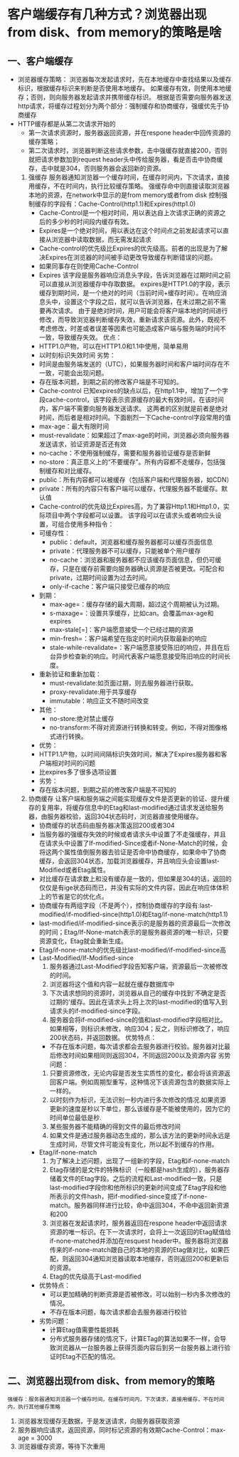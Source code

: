 #   客户端缓存有几种方式？浏览器出现from disk、from memory的策略是啥
##  一、客户端缓存
+   浏览器缓存策略：
    浏览器每次发起请求时，先在本地缓存中查找结果以及缓存标识，根据缓存标识来判断是否使用本地缓存。
    如果缓存有效，则使用本地缓存；否则，则向服务器发起请求并携带缓存标识。
    根据是否需要向服务器发送http请求，将缓存过程划分为两个部分：强制缓存和协商缓存，强缓优先于协商缓存
+   HTTP缓存都是从第二次请求开始的
    -   第一次请求资源时，服务器返回资源，并在respone header中回传资源的缓存策略；
    -   第二次请求时，浏览器判断这些请求参数，击中强缓存就直接200，否则就把请求参数加到request header头中传给服务器，看是否击中协商缓存，击中就是304，否则服务器会返回新的资源。
    1.  强缓存
        服务器通知浏览器一个缓存时间，在缓存时间内，下次请求，直接用缓存，不在时间内，执行比较缓存策略。
        强缓存命中则直接读取浏览器本地的资源，在network中显示的是from memory或者from disk
        控制强制缓存的字段有：Cache-Control(http1.1)和Expires(http1.0)
        -   Cache-Control是一个相对时间，用以表达自上次请求正确的资源之后的多少秒的时间段内缓存有效。
        -   Expires是一个绝对时间，用以表达在这个时间点之前发起请求可以直接从浏览器中读取数据，而无需发起请求
        -   Cache-control的优先级比Expires的优先级高。前者的出现是为了解决Expires在浏览器的时间被手动更改导致缓存判断错误的问题。
        -   如果同事存在则使用Cache-Control
        +   Expires
        该字段是服务器响应消息头字段，告诉浏览器在过期时间之前可以直接从浏览器缓存中存取数据。
        expires是HTTP1.0的字段，表示缓存到期时间，是一个绝对的时间（当前时间+缓存时间）。在响应消息头中，设置这个字段之后，就可以告诉浏览器，在未过期之前不需要再次请求。
        由于是绝对时间，用户可能会将客户端本地的时间进行修改，而导致浏览器判断缓存失效，重新请求该资源。此外，既视不考虑修改，时差或者误差等因素也可能造成客户端与服务端的时间不一致，导致缓存失效。
        优点：
        -   HTTP1.0产物，可以在HTTP1.0和1.1中使用，简单易用
        -   以时刻标识失效时间
        劣势：
        -   时间是由服务端发送的（UTC），如果服务器时间和客户端时间存在不一致，可能会出现问题。
        -   存在版本问题，到期之前的修改客户端是不可知的。
        +   Cache-control
        已知expires的缺点以后，在http1.1中，增加了一个字段cache-control，该字段表示资源缓存的最大有效时间，在该时间内，客户端不需要向服务器发送请求。
        这两者的区别就是前者是绝对时间，而后者是相对时间。下面剧烈一下Cache-control字段常用的值
        -   max-age：最大有限时间
        -   must-revalidate：如果超过了max-age的时间，浏览器必须向服务器发送请求，验证资源是否还有效
        -   no-cache：不使用强制缓存，需要和服务器验证缓存是否新鲜
        -   no-store：真正意义上的“不要缓存”。所有内容都不走缓存，包括强制缓存和对比缓存。
        -   public：所有内容都可以被缓存（包括客户端和代理服务器，如CDN）
        -   private：所有的内容只有客户端可以缓存，代理服务器不能缓存。默认值
        +   Cache-control的优先级比Expires高，为了兼容Http1.1和Http1.0，实际项目中两个字段都可以设置。
        该字段可以在请求头或者响应头设置，可组合使用多种指令：
        -   可缓存性：
            -   public：default，浏览器和缓存服务器都可以缓存页面信息
            -   private：代理服务器不可以缓存，只能被单个用户缓存
            -   no-cache：浏览器和服务器都不应该缓存页面信息，但仍可缓存，只是在缓存前需要向服务器确认资源是否被更改。可配合和private，过期时间设置为过去时间。
            -   only-if-cache：客户端只接受已缓存的响应
        -   到期：
            -   max-age=<secondes>：缓存存储的最大周期，超过这个周期被认为过期。
            -   s-maxage=<secondes>：设置共享缓存，比如can。会覆盖max-age和expires
            -   max-stale[=<seconds>]：客户端愿意接受一个已经过期的资源
            -   min-fresh=<secondes>：客户端希望在指定的时间内获取最新的响应
            -   stale-while-revalidate=<seconds>：客户端愿意接受陈旧的响应，并且在后台异步检查新的响应。时间代表客户端愿意接受陈旧响应的时间长度。
        -   重新验证和重新加载：
            -   must-revalidate:如页面过期，则去服务器进行获取。
            -   proxy-revalidate:用于共享缓存
            -   immutable：响应正文不随时间改变
        -   其他：
            -   no-store:绝对禁止缓存
            -   no-transform:不得对资源进行转换和转变。例如，不得对图像格式进行转换。
        +   优势：
        -   HTTP1.1产物，以时间间隔标识失效时间，解决了Expires服务器和客户端相对时间的问题
        -   比expires多了很多选项设置
        +   劣势：
        -   存在版本问题，到期之前的修改客户端是不可知的
    2.  协商缓存
        让客户端和服务端之间能实现缓存文件是否更新的验证、提升缓存的复用率，将缓存信息中的Etag和last-modified通过请求发送给服务器，由服务器校验，返回304状态码时，浏览器直接使用缓存。
        -   协商缓存的状态码由服务器决策返回200或者304
        -   当服务器的强缓存失效的时候或者请求头中设置了不走强缓存，并且在请求头中设置了If-modified-Since或者if-None-Match的时候，会将这两个属性值倒服务器去验证是否命中协商缓存，如果命中了协商缓存，会返回304状态，加载浏览器缓存，并且响应头会设置last-Modified或者Etag属性。
        -   对比缓存在请求数上和没有缓存是一致的，但如果是304的话，返回的仅仅是有ige状态码而已，并没有实际的文件内容，因此在响应体体积上的节省是它的优化点。
        -   协商缓存有两组字段（不是两个），控制协商缓存的字段有:last-modified/if-modified-since(http1.0)和Etag/if-none-match(http1.1)
        -   last-modified/if-modified-since表示的是服务器的资源最后一次修改的时间；Etag/If-None-match表示的是服务器资源的唯一标识，只要资源变化，Etag就会重新生成。
        -   Etag/if-none-match的优先级比last-modified/if-modified-since高
        +   Last-Modified/If-Modified-since
            1.  服务器通过Last-Modified字段告知客户端，资源最后一次被修改的时间。
            2.  浏览器将这个值和内容一起就在缓存数据库中
            3.  下次请求想同的资源时，浏览器从自己的缓存中找到'不确定是否过期的'缓存。因此在请求头上将上次的last-modified的值写入到请求头的if-modified-since字段。
            4.  服务器会将if-modified-since的值和last-modified字段相对比。如果相等，则标识未修改，响应304；反之，则标识修改了，响应200状态码，并返回数据。
            优势特点：
            -   不存在版本问题，每次请求都会去服务器进行校验。服务器对比最后修改时间如果相同则返回304，不同返回200以及资源内容
            劣势问题：
            1.  只要资源修改，无论内容是否发生实质性的变化，都会将该资源返回客户端。例如周期型重写，这种情况下该资源包含的数据实际上一样的。
            2.  以时刻作为标识，无法识别一秒内进行多次修改的情况.如果资源更新的速度是秒以下单位，那么该缓存是不能被使用的，因为它的时间单位最低是秒.
            3.  某些服务器不能精确的得到文件的最后修改时间
            4.  如果文件是通过服务器动态生成的，那么该方法的更新时间永远是生成时间，尽管文件可能没有变化，所以起不到缓存的作用。
        +   Etag/if-none-match
            1.  为了解决上述问题，出现了一组新的字段，Etag和if-none-match
            2.  Etag存储的是文件的特殊标识（一般都是hash生成的），服务器存储着文件的Etag字段。之后的流程和Last-modified一致，只是last-modified字段你和他所标识的更新时间变成了Etag字段和他所表示的文件hash，把if-modified-since变成了if-none-match。服务器同样进行比较，命中返回304，不命中返回新资源和200
            3.  浏览器在发起请求时，服务器返回在respone header中返回请求资源的唯一标识。在下一次请求时，会将上一次返回的Etag赋值给if-none-matched并添加在resquest header中。服务器将浏览器传来的if-none-match跟自己的本地的资源的Etag做对比，如果匹配，则返回304通知浏览器读取本地缓存，否则返回200和更新后的资源。
            4.  Etag的优先级高于Last-modified
        +   优势特点：
            -   可以更加精确的判断资源是否被修改，可以始别一秒内多次修改的情况。
            -   不存在版本问题，每次请求都会去服务器进行校验
        +   劣势问题：
            -   计算Etag值需要性能损耗
            -   分布式服务器存储的情况下，计算ETag的算法如果不一样，会导致浏览器从一台服务器上获得页面内容后到另一台服务器上进行验证时Etag不匹配的情况。
##  二、浏览器出现from disk、from memory的策略
    强缓存：服务器通知浏览器一个缓存时间，在缓存时间内，下次请求，直接用缓存，不在时间内，执行其他缓存策略
1.  浏览器发现缓存无数据，于是发送请求，向服务器获取资源
2.  服务器响应请求，返回资源，同时标记资源的有效期Cache-Control：max-age = 3000
3.  浏览器缓存资源，等待下次重用